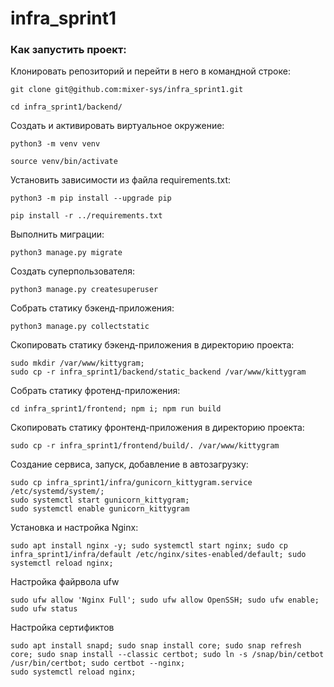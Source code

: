 # infra_sprint1
### Как запустить проект:

Клонировать репозиторий и перейти в него в командной строке:

```
git clone git@github.com:mixer-sys/infra_sprint1.git
```

```
cd infra_sprint1/backend/
```

Cоздать и активировать виртуальное окружение:

```
python3 -m venv venv
```

```
source venv/bin/activate
```

Установить зависимости из файла requirements.txt:

```
python3 -m pip install --upgrade pip
```

```
pip install -r ../requirements.txt
```

Выполнить миграции:

```
python3 manage.py migrate
```

Создать суперпользователя:

```
python3 manage.py createsuperuser
```

Собрать статику бэкенд-приложения:

```
python3 manage.py collectstatic
```

Скопировать статику бэкенд-приложения в директорию проекта:

```
sudo mkdir /var/www/kittygram;
sudo cp -r infra_sprint1/backend/static_backend /var/www/kittygram
```

Собрать статику фротенд-приложения:

```
cd infra_sprint1/frontend; npm i; npm run build
```

Скопировать статику фронтенд-приложения в директорию проекта:

```
sudo cp -r infra_sprint1/frontend/build/. /var/www/kittygram
```

Создание сервиса, запуск, добавление в автозагрузку:

```
sudo cp infra_sprint1/infra/gunicorn_kittygram.service /etc/systemd/system/;
sudo systemctl start gunicorn_kittygram;
sudo systemctl enable gunicorn_kittygram
```

Установка и настройка Nginx:

```
sudo apt install nginx -y; sudo systemctl start nginx; sudo cp infra_sprint1/infra/default /etc/nginx/sites-enabled/default; sudo systemctl reload nginx;
```

Настройка файрвола ufw

```
sudo ufw allow 'Nginx Full'; sudo ufw allow OpenSSH; sudo ufw enable; sudo ufw status
```

Настройка сертификтов

```
sudo apt install snapd; sudo snap install core; sudo snap refresh core; sudo snap install --classic certbot; sudo ln -s /snap/bin/cetbot /usr/bin/certbot; sudo certbot --nginx;
sudo systemctl reload nginx;
```
